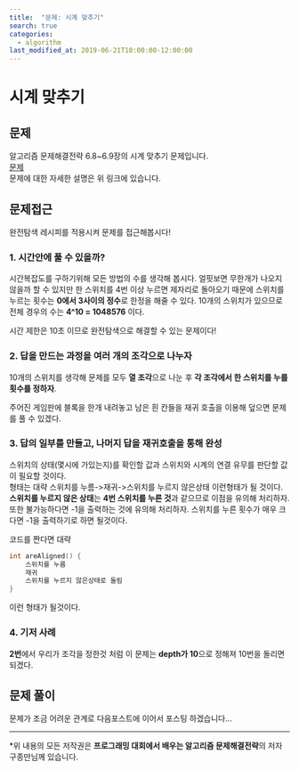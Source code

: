 ```yaml
---
title:  "문제: 시계 맞추기"
search: true
categories: 
  - algorithm
last_modified_at: 2019-06-21T10:00:00-12:00:00
---
```

시계 맞추기
===

문제
---
알고리즘 문제해결전략 6.8~6.9장의 시계 맞추기 문제입니다.  
[문제](https://algospot.com/judge/problem/read/CLOCKSYNC)  
문제에 대한 자세한 설명은 위 링크에 있습니다.  

문제접근
---
완전탐색 레시피를 적용시켜 문제를 접근해봅시다!

### 1. 시간안에 풀 수 있을까?
시간복잡도를 구하기위해 모든 방법의 수를 생각해 봅시다.
얼핏보면 무한개가 나오지 않을까 할 수 있지만 한 스위치를 4번 이상 누르면 제자리로 돌아오기 때문에 스위치를 누르는 횟수는 **0에서 3사이의 정수**로 한정을 해줄 수 있다.
10개의 스위치가 있으므로 전체 경우의 수는 **4^10 = 1048576** 이다.

시간 제한은 10초 이므로 완전탐색으로 해결할 수 있는 문제이다!


### 2. 답을 만드는 과정을 여러 개의 조각으로 나누자
10개의 스위치를 생각해 문제를 모두 **열 조각**으로 나눈 후 **각 조각에서 한 스위치를 누를 횟수를 정하자**.

주어진 게임판에 블록을 한개 내려놓고 남은 흰 칸들을 재귀 호출을 이용해 덮으면 문제를 풀 수 있겠다.


###  3. 답의 일부를 만들고, 나머지 답을 재귀호출을 통해 완성
스위치의 상태(몇시에 가있는지)를 확인할 값과 스위치와 시계의 연결 유무를 판단할 값이 필요할 것이다.  
형태는 대략 스위치를 누름->재귀->스위치를 누르지 않은상태 이런형태가 될 것이다.  
**스위치를 누르지 않은 상태**는 **4번 스위치를 누른 것**과 같으므로 이점을 유의해 처리하자.  
또한 불가능하다면 -1을 출력하는 것에 유의해 처리하자. 스위치를 누른 횟수가 매우 크다면 -1을 출력하기로 하면 될것이다.

코드를 짠다면 대략
```c++
int areAligned() {
    스위치를 누름
    재귀
    스위치를 누르지 않은상태로 돌림
}
```
이런 형태가 될것이다.


### 4. 기저 사례
**2번**에서 우리가 조각을 정한것 처럼 이 문제는 **depth가 10**으로 정해져 10번을 돌리면 되겠다.

문제 풀이
---
문제가 조금 어려운 관계로 다음포스트에 이어서 포스팅 하겠습니다...



------------
*위 내용의 모든 저작권은 **프로그래밍 대회에서 배우는 알고리즘 문제해결전략**의 저자 구종만님께 있습니다.